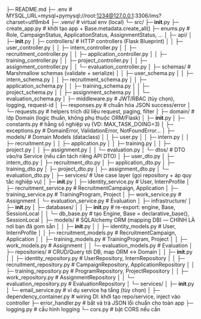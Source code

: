 
├─ README.md
├─ .env                               # MYSQL_URL=mysql+pymysql://root:1234@127.0.0.1:3306/ims?charset=utf8mb4
├─ .venv/                             # virtual env (local)
└─ src/
   ├─ __init__.py
   ├─ create_app.py                   # khởi tạo app + Base.metadata.create_all()
   ├─ enums.py                        # Role, CampaignStatus, ApplicationStatus, AssignmentStatus, ...
   │
   ├─ api/
   │  ├─ __init__.py
   │  ├─ controllers/                 # HTTP controllers (Flask Blueprint)
   │  │  ├─ user_controller.py
   │  │  ├─ intern_controller.py
   │  │  ├─ recruitment_controller.py
   │  │  ├─ application_controller.py
   │  │  ├─ training_controller.py
   │  │  ├─ project_controller.py
   │  │  ├─ assignment_controller.py
   │  │  └─ evaluation_controller.py
   │  ├─ schemas/                     # Marshmallow schemas (validate + serialize)
   │  │  ├─ user_schema.py
   │  │  ├─ intern_schema.py
   │  │  ├─ recruitment_schema.py
   │  │  ├─ application_schema.py
   │  │  ├─ training_schema.py
   │  │  ├─ project_schema.py
   │  │  ├─ assignment_schema.py
   │  │  └─ evaluation_schema.py
   │  ├─ middleware.py                # JWT/RBAC (tùy chọn), logging, request-id
   │  ├─ responses.py                 # chuẩn hóa JSON success/error
   │  └─ requests.py                  # helpers trích dữ liệu request, paging, filter
   │
   ├─ domain/                         # lớp Domain (logic thuần, không phụ thuộc ORM/Flask)
   │  ├─ __init__.py
   │  ├─ constants.py                 # hằng số nghiệp vụ (VD: MAX_TASK_DOING=3)
   │  ├─ exceptions.py                # DomainError, ValidationError, NotFoundError...
   │  ├─ models/                      # Domain Models (dataclass)
   │  │  ├─ user.py
   │  │  ├─ intern.py
   │  │  ├─ recruitment.py
   │  │  ├─ application.py
   │  │  ├─ training.py
   │  │  ├─ project.py
   │  │  ├─ assignment.py
   │  │  └─ evaluation.py
   │  └─ dtos/                        # DTO vào/ra Service (nếu cần tách riêng API DTO)
   │     ├─ user_dto.py
   │     ├─ intern_dto.py
   │     ├─ recruitment_dto.py
   │     ├─ application_dto.py
   │     ├─ training_dto.py
   │     ├─ project_dto.py
   │     ├─ assignment_dto.py
   │     └─ evaluation_dto.py
   │
   ├─ services/                       # Use case layer (gọi repository + áp quy tắc nghiệp vụ)
   │  ├─ __init__.py
   │  ├─ identity_service.py          # User, InternProfile
   │  ├─ recruitment_service.py       # RecruitmentCampaign, Application
   │  ├─ training_service.py          # TrainingProgram, Project
   │  ├─ work_service.py              # Assignment
   │  └─ evaluation_service.py        # Evaluation
   │
   ├─ infrastructure/
   │  ├─ __init__.py
   │  ├─ databases/
   │  │  ├─ __init__.py               # re-export: engine, Base, SessionLocal
   │  │  └─ db_base.py                # tạo Engine, Base = declarative_base(), SessionLocal
   │  ├─ models/                      # SQLAlchemy ORM (mapping DB) — CHÍNH LÀ nơi bạn đã gom sẵn
   │  │  ├─ __init__.py
   │  │  ├─ identity_models.py        # User, InternProfile
   │  │  ├─ recruitment_models.py     # RecruitmentCampaign, Application
   │  │  ├─ training_models.py        # TrainingProgram, Project
   │  │  ├─ work_models.py            # Assignment
   │  │  └─ evaluation_models.py      # Evaluation
   │  ├─ repositories/                # CRUD/Query tới DB, map ORM ↔ Domain
   │  │  ├─ __init__.py
   │  │  ├─ identity_repository.py    # UserRepository, InternRepository
   │  │  ├─ recruitment_repository.py # CampaignRepository, ApplicationRepository
   │  │  ├─ training_repository.py    # ProgramRepository, ProjectRepository
   │  │  ├─ work_repository.py        # AssignmentRepository
   │  │  └─ evaluation_repository.py  # EvaluationRepository
   │  └─ services/
   │     ├─ __init__.py
   │     └─ email_service.py          # ví dụ service hạ tầng (tùy chọn)
   │
   ├─ dependency_container.py         # wiring DI: khởi tạo repo/service, inject vào controller
   ├─ error_handler.py                # bắt và trả JSON lỗi chuẩn cho toàn app
   ├─ logging.py                      # cấu hình logging
   └─ cors.py                         # bật CORS nếu cần
